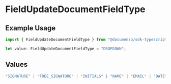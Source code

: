 # FieldUpdateDocumentFieldType

## Example Usage

```typescript
import { FieldUpdateDocumentFieldType } from "@documenso/sdk-typescript/models/operations";

let value: FieldUpdateDocumentFieldType = "DROPDOWN";
```

## Values

```typescript
"SIGNATURE" | "FREE_SIGNATURE" | "INITIALS" | "NAME" | "EMAIL" | "DATE" | "TEXT" | "NUMBER" | "RADIO" | "CHECKBOX" | "DROPDOWN"
```